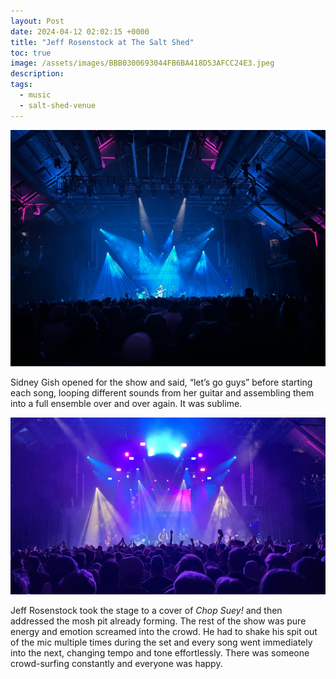 ```yaml
---
layout: Post
date: 2024-04-12 02:02:15 +0000
title: "Jeff Rosenstock at The Salt Shed"
toc: true
image: /assets/images/BBB0300693044FB6BA418D53AFCC24E3.jpeg
description: 
tags: 
  - music
  - salt-shed-venue
---
```


![](/assets/images/155CAA8570C64938829332F7DF7CFEDB.jpeg)

Sidney Gish opened for the show and said, “let’s go guys” before starting each song, looping different sounds from her guitar and assembling them into a full ensemble over and over again\. It was sublime\.

![](/assets/images/BBB0300693044FB6BA418D53AFCC24E3.jpeg)

Jeff Rosenstock took the stage to a cover of *Chop Suey\!* and then addressed the mosh pit already forming\. The rest of the show was pure energy and emotion screamed into the crowd\. He had to shake his spit out of the mic multiple times during the set and every song went immediately into the next, changing tempo and tone effortlessly\. There was someone crowd\-surfing constantly and everyone was happy\.

